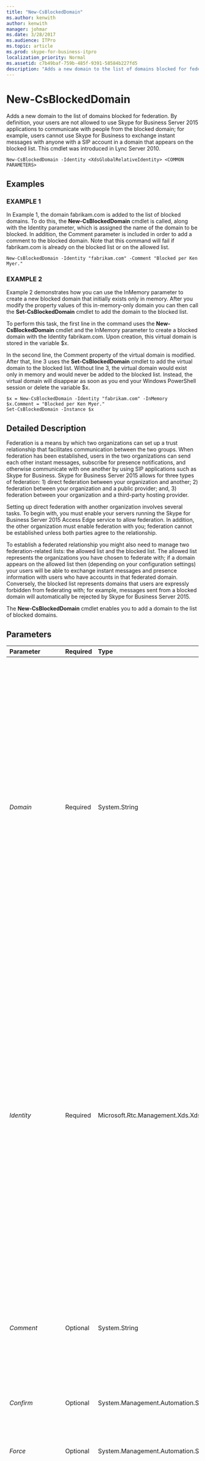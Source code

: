 ```yaml
---
title: "New-CsBlockedDomain"
ms.author: kenwith
author: kenwith
manager: johmar
ms.date: 3/28/2017
ms.audience: ITPro
ms.topic: article
ms.prod: skype-for-business-itpro
localization_priority: Normal
ms.assetid: c7b49baf-759b-485f-9391-58584b227fd5
description: "Adds a new domain to the list of domains blocked for federation. By definition, your users are not allowed to use Skype for Business Server 2015 applications to communicate with people from the blocked domain; for example, users cannot use Skype for Business to exchange instant messages with anyone with a SIP account in a domain that appears on the blocked list. This cmdlet was introduced in Lync Server 2010."
---
```


# New-CsBlockedDomain
 
Adds a new domain to the list of domains blocked for federation. By definition, your users are not allowed to use Skype for Business Server 2015 applications to communicate with people from the blocked domain; for example, users cannot use Skype for Business to exchange instant messages with anyone with a SIP account in a domain that appears on the blocked list. This cmdlet was introduced in Lync Server 2010.
  
```
New-CsBlockedDomain -Identity <XdsGlobalRelativeIdentity> <COMMON PARAMETERS>

```

## Examples

### EXAMPLE 1

In Example 1, the domain fabrikam.com is added to the list of blocked domains. To do this, the **New-CsBlockedDomain** cmdlet is called, along with the Identity parameter, which is assigned the name of the domain to be blocked. In addition, the Comment parameter is included in order to add a comment to the blocked domain. Note that this command will fail if fabrikam.com is already on the blocked list or on the allowed list.
  
```
New-CsBlockedDomain -Identity "fabrikam.com" -Comment "Blocked per Ken Myer."
```

### EXAMPLE 2

Example 2 demonstrates how you can use the InMemory parameter to create a new blocked domain that initially exists only in memory. After you modify the property values of this in-memory-only domain you can then call the **Set-CsBlockedDomain** cmdlet to add the domain to the blocked list.
  
To perform this task, the first line in the command uses the **New-CsBlockedDomain** cmdlet and the InMemory parameter to create a blocked domain with the Identity fabrikam.com. Upon creation, this virtual domain is stored in the variable $x.
  
In the second line, the Comment property of the virtual domain is modified. After that, line 3 uses the **Set-CsBlockedDomain** cmdlet to add the virtual domain to the blocked list. Without line 3, the virtual domain would exist only in memory and would never be added to the blocked list. Instead, the virtual domain will disappear as soon as you end your Windows PowerShell session or delete the variable $x.
  
```
$x = New-CsBlockedDomain -Identity "fabrikam.com" -InMemory
$x.Comment = "Blocked per Ken Myer."
Set-CsBlockedDomain -Instance $x
```

## Detailed Description

Federation is a means by which two organizations can set up a trust relationship that facilitates communication between the two groups. When federation has been established, users in the two organizations can send each other instant messages, subscribe for presence notifications, and otherwise communicate with one another by using SIP applications such as Skype for Business. Skype for Business Server 2015 allows for three types of federation: 1) direct federation between your organization and another; 2) federation between your organization and a public provider; and, 3) federation between your organization and a third-party hosting provider.
  
Setting up direct federation with another organization involves several tasks. To begin with, you must enable your servers running the Skype for Business Server 2015 Access Edge service to allow federation. In addition, the other organization must enable federation with you; federation cannot be established unless both parties agree to the relationship.
  
To establish a federated relationship you might also need to manage two federation-related lists: the allowed list and the blocked list. The allowed list represents the organizations you have chosen to federate with; if a domain appears on the allowed list then (depending on your configuration settings) your users will be able to exchange instant messages and presence information with users who have accounts in that federated domain. Conversely, the blocked list represents domains that users are expressly forbidden from federating with; for example, messages sent from a blocked domain will automatically be rejected by Skype for Business Server 2015.
  
The **New-CsBlockedDomain** cmdlet enables you to add a domain to the list of blocked domains.
  
## Parameters

|**Parameter**|**Required**|**Type**|**Description**|
|:-----|:-----|:-----|:-----|
| _Domain_ <br/> |Required  <br/> |System.String  <br/> |FQDN (for example, fabrikam.com) of the domain to be added to the blocked list. You can use either the Identity or the Domain parameter (but not both) in order to specify the domain name. If you use Identity, the Domain property will be set to the same value that is assigned to Identity. If you use Domain, the Identity property will be set to the same value that is assigned to Domain.  <br/> Note that Domains must be unique: if the specified domain already exists on either the blocked or the allowed list, the command will fail.  <br/> |
| _Identity_ <br/> |Required  <br/> |Microsoft.Rtc.Management.Xds.XdsGlobalRelativeIdentity  <br/> |Fully qualified domain name (FQDN) of the domain to be added to the blocked list; for example, "fabrikam.com". You can use either the Identity or the Domain parameter (but not both) in order to specify the domain name. If you use Identity, the Domain property will be set to the same value assigned to Identity. If you use Domain, the Identity property will be set to the same value that is assigned to Domain.  <br/> Note that Identities must be unique: if the specified domain already exists on either the blocked or the allowed list, the command will fail.  <br/> |
| _Comment_ <br/> |Optional  <br/> |System.String  <br/> |Optional string value that provides additional information about the blocked domain. For example, you might add a Comment that explains why the domain has been blocked.  <br/> |
| _Confirm_ <br/> |Optional  <br/> |System.Management.Automation.SwitchParameter  <br/> |Prompts you for confirmation before executing the command.  <br/> |
| _Force_ <br/> |Optional  <br/> |System.Management.Automation.SwitchParameter  <br/> |Suppresses the display of any non-fatal error message that might occur when running the command.  <br/> |
| _InMemory_ <br/> |Optional  <br/> |System.Management.Automation.SwitchParameter  <br/> |Creates an object reference without actually committing the object as a permanent change. If you assign the output of this cmdlet called with this parameter to a variable, you can make changes to the properties of the object reference and then commit those changes by calling this cmdlet's matching **Set-\<cmdlet\>**. <br/> |
| _WhatIf_ <br/> |Optional  <br/> |System.Management.Automation.SwitchParameter  <br/> |Describes what would happen if you executed the command without actually executing the command.  <br/> |
| _BypassDualWrite_ <br/> |Optional  <br/> |System.Boolean  <br/> |PARAMVALUE: $true | $false  <br/> |
   
## Input Types

None. The **New-CsBlockedDomain** cmdlet does not accept pipelined input.
  
## Return Types

Creates instances of the Microsoft.Rtc.Management.WritableConfig.Settings.Edge.BlockedDomain object.
  
## See also

#### 

[Get-CsBlockedDomain](get-csblockeddomain.md)
  
[Remove-CsBlockedDomain](remove-csblockeddomain.md)
  
[Set-CsAccessEdgeConfiguration](set-csaccessedgeconfiguration.md)
  
[Set-CsBlockedDomain](set-csblockeddomain.md)

